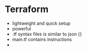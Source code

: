 # Terraform
- lightweight and quick setup
- powerful
- .tf syntax files is similar to json {}
- main.tf contains instructions
- 